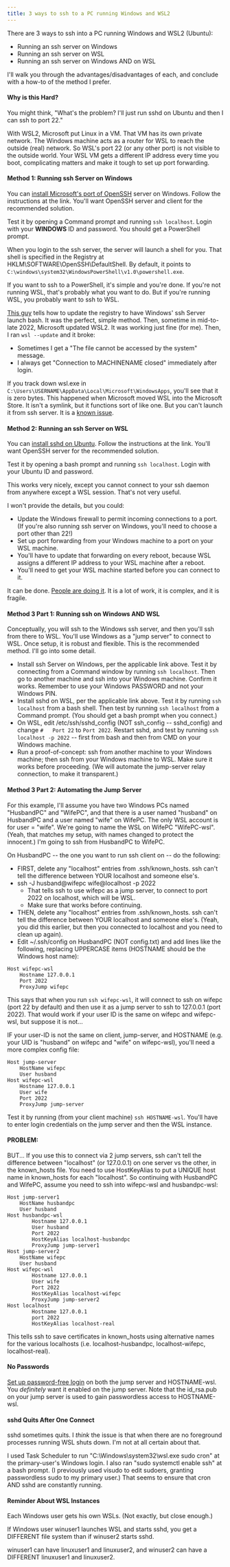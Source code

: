 ```yaml
---
title: 3 ways to ssh to a PC running Windows and WSL2
---
```


There are 3 ways to ssh into a PC running Windows and WSL2 (Ubuntu):
* Running an ssh server on Windows
* Running an ssh server on WSL
* Running an ssh server on Windows AND on WSL

I'll walk you through the advantages/disadvantages of each, and conclude with a how-to of the method I prefer.

#### Why is this Hard?

You might think, "What's the problem? I'll just run sshd on Ubuntu and then I can ssh to port 22." 

With WSL2, Microsoft put Linux in a VM. That VM has its own private network. The Windows machine acts as a router for WSL to reach the outside (real) network. So WSL's port 22 (or any other port) is not visible to the outside world. Your WSL VM gets a different IP address every time you boot, complicating matters and make it tough to set up port forwarding.

#### Method 1: Running ssh Server on Windows

You can [install Microsoft's port of OpenSSH](https://learn.microsoft.com/en-us/windows-server/administration/openssh/openssh_install_firstuse?tabs=gui) server on Windows. Follow the instructions at the link. You'll want OpenSSH server and client for the recommended solution.

Test it by opening a Command prompt and running `ssh localhost`. Login with your **WINDOWS** ID and password. You should get a PowerShell prompt.

When you login to the ssh server, the server will launch a shell for you. That shell is specified in the Registry at HKLM\SOFTWARE\OpenSSH\DefaultShell. By default, it points to `C:\windows\system32\WindowsPowerShell\v1.0\powershell.exe`.

If you want to ssh to a PowerShell, it's simple and you're done.  If you're not running WSL, that's probably what you want to do. But if you're running WSL, you probably want to ssh to WSL.

[This guy](https://www.hanselman.com/blog/the-easy-way-how-to-ssh-into-bash-and-wsl2-on-windows-10-from-an-external-machine) tells how to update the registry to have Windows' ssh Server launch bash. It was the perfect, simple method. Then, sometime in mid-to-late 2022, Microsoft updated WSL2.  It was working just fine (for me). Then, I ran `wsl --update` and it broke:
* Sometimes I get a "The file cannot be accessed by the system" message.
* I always get "Connection to MACHINENAME closed" immediately after login.

If you track down wsl.exe in `C:\Users\USERNAME\AppData\Local\Microsoft\WindowsApps`, you'll see that it is zero bytes. This happened when Microsoft moved WSL into the Microsoft Store. It isn't a symlink, but it functions sort of like one. But you can't launch it from ssh server.  It is a [known issue](https://devblogs.microsoft.com/commandline/a-preview-of-wsl-in-the-microsoft-store-is-now-available/#are-there-any-known-issues-with-this-first-version).


#### Method 2: Running an ssh Server on WSL

You can [install sshd on Ubuntu](https://ubuntu.com/server/docs/service-openssh). Follow the instructions at the link. You'll want OpenSSH server for the recommended solution.

Test it by opening a bash prompt and running `ssh localhost`. Login with your Ubuntu ID and password.

This works very nicely, except you cannot connect to your ssh daemon from anywhere except a WSL session. That's not very useful.

I won't provide the details, but you could:
* Update the Windows firewall to permit incoming connections to a port. (If you're also running ssh server on Windows, you'll need to choose a port other than 22!)
* Set up port forwarding from your Windows machine to a port on your WSL machine.
* You'll have to update that forwarding on every reboot, because WSL assigns a different IP address to your WSL machine after a reboot.
* You'll need to get your WSL machine started before you can connect to it.

It can be done. [People are doing it](https://www.hanselman.com/blog/how-to-ssh-into-wsl2-on-windows-10-from-an-external-machine). It is a lot of work, it is complex, and it is fragile.


#### Method 3 Part 1: Running ssh on Windows AND WSL

Conceptually, you will ssh to the Windows ssh server, and then you'll ssh from there to WSL. You'll use Windows as a "jump server" to connect to WSL. Once setup, it is robust and flexible. This is the recommended method. I'll go into some detail.

* Install ssh Server on Windows, per the applicable link above. Test it by connecting from a Command window by running `ssh localhost`. Then go to another machine and ssh into your Windows machine. Confirm it works. Remember to use your Windows PASSWORD and not your Windows PIN.
* Install sshd on WSL, per the applicable link above. Test it by running `ssh localhost` from a bash shell. Then test by running `ssh localhost` from a Command prompt. (You should get a bash prompt when you connect.)
* On WSL, edit /etc/ssh/sshd_config (NOT ssh_config -- sshd_config) and change `#   Port 22` to `Port 2022`. Restart sshd, and test by running `ssh localhost -p 2022` -- first from bash and then from CMD on your Windows machine.
* Run a proof-of-concept: ssh from another machine to your Windows machine; then ssh from your Windows machine to WSL. Make sure it works before proceeding. (We will automate the jump-server relay connection, to make it transparent.)

#### Method 3 Part 2: Automating the Jump Server

For this example, I'll assume you have two Windows PCs named "HusbandPC" and "WifePC", and that there is a user named "husband" on HusbandPC and a user named "wife" on WifePC. The only WSL account is for user = "wife". We're going to name the WSL on WifePC "WifePC-wsl". (Yeah, that matches my setup, with names changed to protect the innocent.) I'm going to ssh from HusbandPC to WifePC. 

On HusbandPC -- the one you want to run ssh client on -- do the following:
* FIRST, delete any "localhost" entries from .ssh/known_hosts. ssh can't tell the difference between YOUR localhost and someone else's.
* ssh -J husband@wifepc wife@localhost -p 2022
    * That tells ssh to use wifepc as a jump server, to connect to port 2022 on localhost, which will be WSL.
    * Make sure that works before continuing.
* THEN, delete any "localhost" entries from .ssh/known_hosts. ssh can't tell the difference between YOUR localhost and someone else's. (Yeah, you did this earlier, but then you connected to localhost and you need to clean up again).
* Edit ~/.ssh/config on HusbandPC (NOT config.txt) and add lines like the following, replacing UPPERCASE items (HOSTNAME should be the Windows host name):
```
Host wifepc-wsl
	Hostname 127.0.0.1
	Port 2022
	ProxyJump wifepc
```
This says that when you run `ssh wifepc-wsl`, it will connect to ssh on wifepc (port 22 by default) and then use it as a jump server to ssh to 127.0.0.1 (port 2022). That would work if your user ID is the same on wifepc and wifepc-wsl, but suppose it is not...

IF your user-ID is not the same on client, jump-server, and HOSTNAME (e.g. your UID is "husband" on wifepc and "wife" on wifepc-wsl), you'll need a more complex config file:
```
Host jump-server
    HostName wifepc
    User husband
Host wifepc-wsl
	Hostname 127.0.0.1
	User wife
	Port 2022
	ProxyJump jump-server
```

Test it by running (from your client machine) `ssh HOSTNAME-wsl`. You'll have to enter login credentials on the jump server and then the WSL instance.

#### PROBLEM:

BUT... If you use this to connect via 2 jump servers, ssh can't tell the difference between "localhost" (or 127.0.0.1) on one server vs the other, in the known_hosts file.  You need to use HostKeyAlias to put a UNIQUE host name in known_hosts for each "localhost". So continuing with HusbandPC and WifePC, assume you need to ssh into wifepc-wsl and husbandpc-wsl:
```
Host jump-server1
    HostName husbandpc
    User husband
Host husbandpc-wsl
        Hostname 127.0.0.1
        User husband
        Port 2022
        HostKeyAlias localhost-husbandpc
        ProxyJump jump-server1
Host jump-server2
    HostName wifepc
    User husband
Host wifepc-wsl
        Hostname 127.0.0.1
        User wife
        Port 2022
        HostKeyAlias localhost-wifepc
        ProxyJump jump-server2
Host localhost
        Hostname 127.0.0.1
        port 2022
        HostKeyAlias localhost-real
```
This tells ssh to save certificates in known_hosts using alternative names for the various localhosts (i.e. localhost-husbandpc, localhost-wifepc, localhost-real).

#### No Passwords

[Set up password-free login](https://kleinfelter.com/ssh-without-a-password) on both the jump server and HOSTNAME-wsl. You *definitely* want it enabled on the jump server.
Note that the id_rsa.pub on your jump server is used to gain passwordless access to HOSTNAME-wsl.

#### sshd Quits After One Connect

sshd sometimes quits. I *think* the issue is that when there are no foreground processes running WSL shuts down. I'm not at all certain about that.

I used Task Scheduler to run "C:\Windows\system32\wsl.exe sudo cron" at the primary-user's Windows login. I also ran "sudo systemctl enable ssh" at a bash prompt. (I previously used visudo to edit sudoers, granting passwordless sudo to my primary user.) That seems to ensure that cron AND sshd are constantly running.

#### Reminder About WSL Instances

Each Windows user gets his own WSLs. (Not exactly, but close enough.) 

If Windows user winuser1 launches WSL and starts sshd, you get a DIFFERENT file system than if winuser2 starts sshd.

winuser1 can have linuxuser1 and linuxuser2, and winuser2 can have a DIFFERENT linuxuser1 and linuxuser2.
